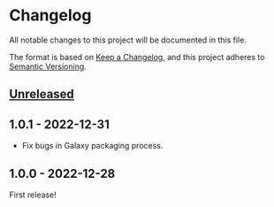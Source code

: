 # Changelog

All notable changes to this project will be documented in this file.

The format is based on [Keep a Changelog](https://keepachangelog.com/en/1.0.0/),
and this project adheres to [Semantic Versioning](https://semver.org/spec/v2.0.0.html).

## [Unreleased]

## 1.0.1 - 2022-12-31

* Fix bugs in Galaxy packaging process.

## 1.0.0 - 2022-12-28

First release!

[unreleased]: https://github.com/kpfleming/ansible-systemd-networkd/compare/1.0.1...HEAD
[1.0.1]: https://github.com/kpfleming/ansible-systemd-networkd/compare/1.0.1...1.0.0
[1.0.0]: https://github.com/kpfleming/ansible-systemd-networkd/compare/4b825dc642cb6eb9a060e54bf8d69288fbee4904...1.0.0

